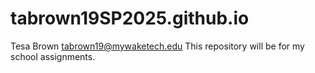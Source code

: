 # tabrown19SP2025.github.io

Tesa Brown
tabrown19@mywaketech.edu
This repository will be for my school assignments. 

